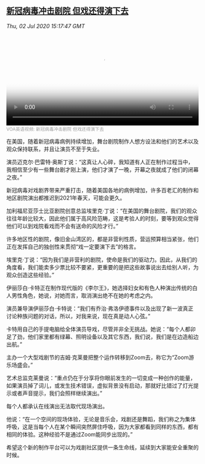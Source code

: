 <!--1593704487000-->
[新冠病毒冲击剧院 但戏还得演下去](https://www.voachinese.com/a/covid-live-theater-20200702/5486230.html)
------

<div><i>Thu, 02 Jul 2020 15:17:47 GMT</i></div><video poster="https://images.weserv.nl?url=gdb.voanews.com/ed806419-5fd3-457b-9039-fa3943115ab1_tv_r1_s_w900.jpg" src="https://av.voanews.com/Videoroot/Pangeavideo/2020/07/e/ed/ed806419-5fd3-457b-9039-fa3943115ab1_240p.mp4" style="width:100%" controls></video><div><small style="color: #999;">VOA英语视频:  新冠病毒冲击剧院 但戏还得演下去</small></div><p>在美国，随着新冠病毒病例持续增加，舞台剧院制作人想方设法和他们的艺术以及观众保持联系，并且让演员不至于失业。</p><p>演员迈克尔·巴雷特·奥斯丁说：“这真让人心碎，我知道有人正在制作过程当中，我相信至少有一些舞台剧才刚上演，他们才演了一晚，开幕之夜就成了他们的闭幕之夜。”</p><p>新冠病毒对戏剧界带来严重打击，随着美国各地的病例增加，许多百老汇的制作和地区剧院演出都推迟到2021年春天，可能会更久。</p><p>加利福尼亚莎士比亚剧院创意总监埃里克·丁说：“在美国的舞台剧院，我们的观众往往年龄比较大，因此他们属于高风险范畴，这是考验人的时刻，要等到观众觉得他们可以到戏院看戏而不会有送命的风险才行。”</p><p>许多地区性的剧院，像旧金山湾区的，都是非营利性质，营运预算相当紧张，他们正在发挥自己的独创性来贯彻“戏一定要演下去”的格言。</p><p>埃里克·丁说：“因为我们是非营利的剧院，使命是我们的驱动力。因此，从我们的角度看，我们能卖多少票比较不要紧，更重要的是把这些故事说出去给别人听，为观众创造这些经验。”</p><p>伊丽莎白·卡特正在制作现代版的《李尔王》，她选择妇女和有色人种演出传统的白人男性角色，她说，对她而言，取消演出绝不在她的考虑之内。</p><p>演员兼导演伊丽莎白·卡特说：“我们有乔治·弗洛伊德事件以及出现了新一波真正讨论种族问题的对话，所以，对我来说，现在真是动人心弦。”</p><p>卡特用自己的手提电脑给全体演员导戏，尽管并非全无挑战。她说：“每个人都卯足了劲，他们家里都有绿幕、照明设备以及其它东西，我们说，我们是在边造船边出航。”</p><p>主办一个大型戏剧节的吉姆·克莱曼把整个运作转移到Zoom去，称它为“Zoom游乐场盛会。”</p><p>艺术总监克莱曼说：“重点仍在于分享将你眼前发生的一切变成一种创作的能量，如果演员掉了词儿，或发生技术错误，虚拟背景没有启动，那就好比错过了灯光提示或者声音提示，我们会照样继续演出。”</p><p>每个人都承认在线演出无法取代现场演出。</p><p>他说：“在一个空间的现场体验，无论是音乐会，戏剧还是舞蹈，我们称之为集体呼吸，这是当每个人在某个瞬间突然屏住呼吸，因为大家都看到同样的东西，都有相同的体验。这种经验不是通过Zoom能同步出现的。”</p><p>希望这个新的制作平台可以为戏剧社区提供一条生命线，延续到大家能安全重聚的时候。</p>
